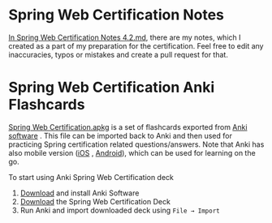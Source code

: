 # Spring Web Certification Notes
[In Spring Web Certification Notes 4.2.md](https://github.com/vojtechruz/spring-web-cert-notes-4.2/blob/master/Spring%20Web%20Certification%20Notes%204.2.md), there are my notes, which I created as a part of my preparation for the certification. Feel free to edit any inaccuracies,
typos or mistakes and create a pull request for that.

# Spring Web Certification Anki Flashcards
[Spring Web Certification.apkg](https://github.com/vojtechruz/spring-web-cert-notes-4.2/blob/master/Spring%20Web%20Certification.apkg) is a set of flashcards exported from [Anki software](http://ankisrs.net/) .
This file can be imported back to Anki and then used for practicing Spring certification related questions/answers.
Note that Anki has also mobile version ([iOS](https://itunes.apple.com/us/app/ankimobile-flashcards/id373493387?mt=8&ign-mpt=uo%3D4) , [Android](https://play.google.com/store/apps/details?id=com.ichi2.anki)), which can be used for learning on the go.

To start using Anki Spring Web Certification deck

1. [Download](http://ankisrs.net/) and install Anki Software
2. [Download](https://github.com/vojtechruz/spring-web-cert-notes-4.2/raw/master/Spring%20Web%20Certification.apkg) the Spring Web Certification Deck
3. Run Anki and import downloaded deck using `File → Import`
